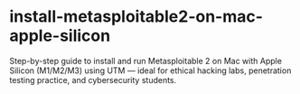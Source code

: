 # install-metasploitable2-on-mac-apple-silicon
Step-by-step guide to install and run Metasploitable 2 on Mac with Apple Silicon (M1/M2/M3) using UTM — ideal for ethical hacking labs, penetration testing practice, and cybersecurity students.
